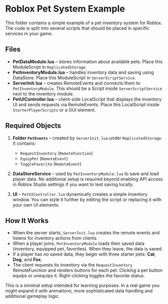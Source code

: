 # Roblox Pet System Example

This folder contains a simple example of a pet inventory system for Roblox. The code is split into several scripts that should be placed in specific services in your game.

## Files

- **PetDataModule.lua** – stores information about available pets. Place this ModuleScript in `ReplicatedStorage`.
- **PetInventoryModule.lua** – handles inventory data and saving using DataStore. Place this ModuleScript in `ServerScriptService`.
- **ServerInit.lua** – creates RemoteEvents and connects them to `PetInventoryModule`. This should be a Script inside `ServerScriptService` next to the inventory module.
- **PetUIController.lua** – client-side LocalScript that displays the inventory UI and sends requests via RemoteEvents. Place this LocalScript inside `StarterPlayerScripts` or a GUI element.

## Required Objects

1. **Folder `PetEvents`** – created by `ServerInit.lua` under `ReplicatedStorage`. It contains:
   - `RequestInventory` (`RemoteFunction`)
   - `EquipPet` (`RemoteEvent`)
   - `ToggleFavorite` (`RemoteEvent`)

2. **DataStoreService** – used by `PetInventoryModule.lua` to save and load player data. No additional setup is required beyond enabling API access in Roblox Studio settings if you want to test saving locally.

3. **UI** – `PetUIController.lua` dynamically creates a simple inventory window. You can style it further by editing the script or replacing it with your own UI elements.

## How It Works

- When the server starts, `ServerInit.lua` creates the remote events and listens for inventory actions from clients.
- When a player joins, `PetInventoryModule` loads their saved data (inventory, equipped pet, favorites). When they leave, the data is saved.
- If a player has no saved data, they begin with three starter pets: **Cat**, **Dog**, and **Fox**.
- The client requests its inventory via the `RequestInventory` RemoteFunction and renders buttons for each pet. Clicking a pet button equips or unequips it. Right-clicking toggles the favorite status.

This is a minimal setup intended for learning purposes. In a real game you might expand it with animations, more sophisticated data handling and additional gameplay logic.
